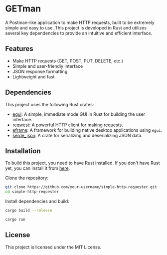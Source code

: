 # GETman

A Postman-like application to make HTTP requests, built to be extremely simple and easy to use. This project is developed in Rust and utilizes several key dependencies to provide an intuitive and efficient interface.

## Features

- Make HTTP requests (GET, POST, PUT, DELETE, etc.)
- Simple and user-friendly interface
- JSON response formatting
- Lightweight and fast

## Dependencies

This project uses the following Rust crates:

- [egui](https://crates.io/crates/egui): A simple, immediate mode GUI in Rust for building the user interface.
- [reqwest](https://crates.io/crates/reqwest): A powerful HTTP client for making requests.
- [eframe](https://crates.io/crates/eframe): A framework for building native desktop applications using `egui`.
- [serde_json](https://crates.io/crates/serde_json): A crate for serializing and deserializing JSON data.

## Installation

To build this project, you need to have Rust installed. If you don't have Rust yet, you can install it from [here](https://www.rust-lang.org/tools/install).

Clone the repository:

```bash
git clone https://github.com/your-username/simple-http-requester.git
cd simple-http-requester
```

Install dependencies and build:
```bash
cargo build --release
```

```bash
cargo run
```

## License

This project is licensed under the MIT License.